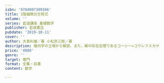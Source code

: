 ```yaml
---
isbn: '9784007309366'
title: 1階偏微分方程式
volume: ''
series: 岩波講座 基礎数学
publisher: 岩波書店
pubdate: '2019-10-11'
cover: ''
author: 大島利雄／著 小松彦三郎／著
description: 幾何学の立場から解説．また，解の存在定理であるコーシー=コワレフスカヤの定理を証明する．
price: '4000'
genre: ''
target: 専門
format: 全集・双書
content: 数学

---
```

